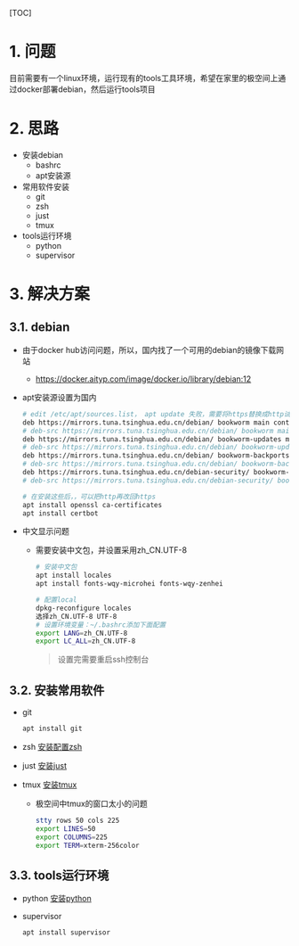 [TOC]

# 1. 问题

目前需要有一个linux环境，运行现有的tools工具环境，希望在家里的极空间上通过docker部署debian，然后运行tools项目

# 2. 思路

* 安装debian
  * bashrc
  * apt安装源
* 常用软件安装
  * git
  * zsh
  * just
  * tmux
* tools运行环境
  * python
  * supervisor

# 3. 解决方案

## 3.1. debian

* 由于docker hub访问问题，所以，国内找了一个可用的debian的镜像下载网站
  * <https://docker.aityp.com/image/docker.io/library/debian:12>

* apt安装源设置为国内

  ~~~sh
  # edit /etc/apt/sources.list， apt update 失败，需要将https替换成http试一下
  deb https://mirrors.tuna.tsinghua.edu.cn/debian/ bookworm main contrib non-free non-free-firmware
  # deb-src https://mirrors.tuna.tsinghua.edu.cn/debian/ bookworm main contrib non-free non-free-firmware
  deb https://mirrors.tuna.tsinghua.edu.cn/debian/ bookworm-updates main contrib non-free non-free-firmware
  # deb-src https://mirrors.tuna.tsinghua.edu.cn/debian/ bookworm-updates main contrib non-free non-free-firmware
  deb https://mirrors.tuna.tsinghua.edu.cn/debian/ bookworm-backports main contrib non-free non-free-firmware
  # deb-src https://mirrors.tuna.tsinghua.edu.cn/debian/ bookworm-backports main contrib non-free non-free-firmware
  deb https://mirrors.tuna.tsinghua.edu.cn/debian-security/ bookworm-security main contrib non-free non-free-firmware
  # deb-src https://mirrors.tuna.tsinghua.edu.cn/debian-security/ bookworm-security main contrib non-free non-free-firmware
  ~~~

  ~~~sh
  # 在安装这些后，，可以把http再改回https
  apt install openssl ca-certificates 
  apt install certbot 
  ~~~

* 中文显示问题
  * 需要安装中文包，并设置采用zh_CN.UTF-8

    ~~~sh
    # 安装中文包
    apt install locales
    apt install fonts-wqy-microhei fonts-wqy-zenhei
    
    # 配置local
    dpkg-reconfigure locales
    选择zh_CN.UTF-8 UTF-8
    # 设置环境变量：~/.bashrc添加下面配置
    export LANG=zh_CN.UTF-8 
    export LC_ALL=zh_CN.UTF-8
    ~~~

    > 设置完需要重启ssh控制台

## 3.2. 安装常用软件

* git

  ~~~sh
  apt install git
  ~~~

* zsh
  [安装配置zsh](../../2023/阿里云服务器初始化/初始化debian%20on%20阿里云.md)
  
* just
  [安装just](../../2025/just/just.md)

* tmux
  [安装tmux](../../2025/tmux/tmux.md)
  
  * 极空间中tmux的窗口太小的问题

    ~~~sh
    stty rows 50 cols 225
    export LINES=50
    export COLUMNS=225
    export TERM=xterm-256color
    ~~~

## 3.3. tools运行环境

* python
  [安装python](../../2023/阿里云服务器初始化/初始化debian%20on%20阿里云.md)

* supervisor

  ~~~sh
  apt install supervisor
  ~~~
